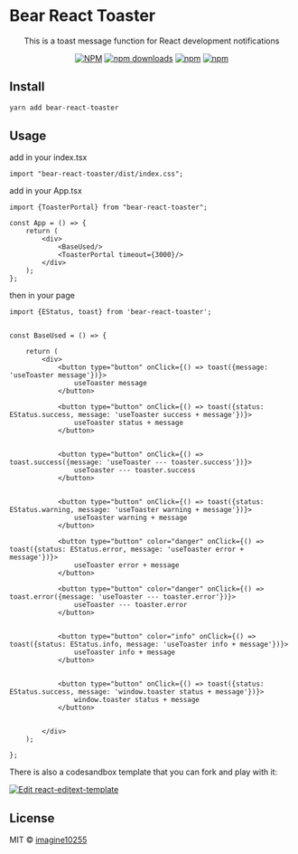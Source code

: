 # Bear React Toaster

<p align="center">
    This is a toast message function for React development notifications
</p>

<div align="center">

[![NPM](https://img.shields.io/npm/v/bear-react-toaster.svg?style=for-the-badge)](https://www.npmjs.com/package/bear-react-toaster)
[![npm downloads](https://img.shields.io/npm/dm/bear-react-toaster.svg?style=for-the-badge)](https://www.npmjs.com/package/bear-react-toaster)
[![npm](https://img.shields.io/npm/dt/bear-react-toaster.svg?style=for-the-badge)](https://www.npmjs.com/package/bear-react-toaster)
[![npm](https://img.shields.io/npm/l/bear-react-toaster?style=for-the-badge)](https://github.com/imagine10255/bear-react-toaster/blob/main/LICENSE)

</div>

## Install

```bash
yarn add bear-react-toaster
```

## Usage

add in your index.tsx
```tst
import "bear-react-toaster/dist/index.css";

```

add in your App.tsx

```tsx
import {ToasterPortal} from "bear-react-toaster";

const App = () => {
    return (
        <div>
            <BaseUsed/>
            <ToasterPortal timeout={3000}/>
        </div>
    );
};
```

then in your page
```tsx
import {EStatus, toast} from 'bear-react-toaster';


const BaseUsed = () => {

    return (
        <div>
            <button type="button" onClick={() => toast({message: 'useToaster message'})}>
                useToaster message
            </button>

            <button type="button" onClick={() => toast({status: EStatus.success, message: 'useToaster success + message'})}>
                useToaster status + message
            </button>


            <button type="button" onClick={() => toast.success({message: 'useToaster --- toaster.success'})}>
                useToaster --- toaster.success
            </button>


            <button type="button" onClick={() => toast({status: EStatus.warning, message: 'useToaster warning + message'})}>
                useToaster warning + message
            </button>
            
            <button type="button" color="danger" onClick={() => toast({status: EStatus.error, message: 'useToaster error + message'})}>
                useToaster error + message
            </button>

            <button type="button" color="danger" onClick={() => toast.error({message: 'useToaster --- toaster.error'})}>
                useToaster --- toaster.error
            </button>


            <button type="button" color="info" onClick={() => toast({status: EStatus.info, message: 'useToaster info + message'})}>
                useToaster info + message
            </button>


            <button type="button" onClick={() => toast({status: EStatus.success, message: 'window.toaster status + message'})}>
                window.toaster status + message
            </button>


        </div>
    );

};
```


There is also a codesandbox template that you can fork and play with it:

[![Edit react-editext-template](https://codesandbox.io/static/img/play-codesandbox.svg)](https://codesandbox.io/s/rkexls)



## License

MIT © [imagine10255](https://github.com/imagine10255)
